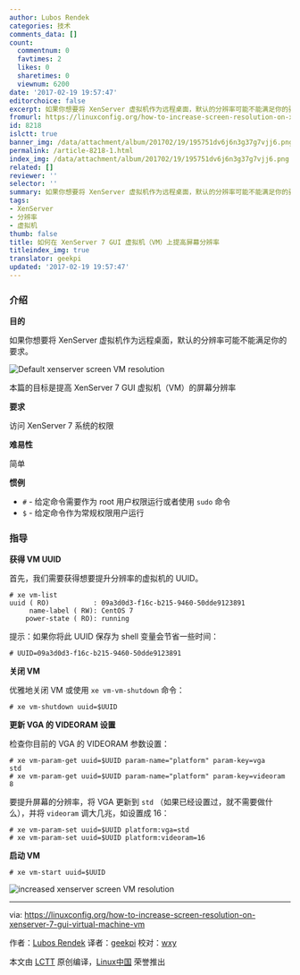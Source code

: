 ```yaml
---
author: Lubos Rendek
categories: 技术
comments_data: []
count:
  commentnum: 0
  favtimes: 2
  likes: 0
  sharetimes: 0
  viewnum: 6200
date: '2017-02-19 19:57:47'
editorchoice: false
excerpt: 如果你想要将 XenServer 虚拟机作为远程桌面，默认的分辨率可能不能满足你的要求。
fromurl: https://linuxconfig.org/how-to-increase-screen-resolution-on-xenserver-7-gui-virtual-machine-vm
id: 8218
islctt: true
banner_img: /data/attachment/album/201702/19/195751dv6j6n3g37g7vjj6.png
permalink: /article-8218-1.html
index_img: /data/attachment/album/201702/19/195751dv6j6n3g37g7vjj6.png.thumb.jpg
related: []
reviewer: ''
selector: ''
summary: 如果你想要将 XenServer 虚拟机作为远程桌面，默认的分辨率可能不能满足你的要求。
tags:
- XenServer
- 分辨率
- 虚拟机
thumb: false
title: 如何在 XenServer 7 GUI 虚拟机（VM）上提高屏幕分辨率
titleindex_img: true
translator: geekpi
updated: '2017-02-19 19:57:47'
---
```


### 介绍


**目的**


如果你想要将 XenServer 虚拟机作为远程桌面，默认的分辨率可能不能满足你的要求。


![Default xenserver screen VM resolution](/data/attachment/album/201702/19/195751dv6j6n3g37g7vjj6.png)


本篇的目标是提高 XenServer 7 GUI 虚拟机（VM）的屏幕分辨率


**要求**


访问 XenServer 7 系统的权限


**难易性**


简单


**惯例**


* `#` - 给定命令需要作为 root 用户权限运行或者使用 `sudo` 命令
* `$` - 给定命令作为常规权限用户运行


### 指导


**获得 VM UUID**


首先，我们需要获得想要提升分辨率的虚拟机的 UUID。



```
# xe vm-list 
uuid ( RO)           : 09a3d0d3-f16c-b215-9460-50dde9123891
     name-label ( RW): CentOS 7
    power-state ( RO): running

```

提示：如果你将此 UUID 保存为 shell 变量会节省一些时间：



```
# UUID=09a3d0d3-f16c-b215-9460-50dde9123891

```

**关闭 VM**


优雅地关闭 VM 或使用 `xe vm-vm-shutdown` 命令：



```
# xe vm-shutdown uuid=$UUID

```

**更新 VGA 的 VIDEORAM 设置**


检查你目前的 VGA 的 VIDEORAM 参数设置：



```
# xe vm-param-get uuid=$UUID param-name="platform" param-key=vga
std
# xe vm-param-get uuid=$UUID param-name="platform" param-key=videoram
8

```

要提升屏幕的分辨率，将 VGA 更新到 `std` （如果已经设置过，就不需要做什么），并将 `videoram` 调大几兆，如设置成 16：



```
# xe vm-param-set uuid=$UUID platform:vga=std
# xe vm-param-set uuid=$UUID platform:videoram=16

```

**启动 VM**



```
# xe vm-start uuid=$UUID

```

![increased xenserver screen VM resolution](/data/attachment/album/201702/19/195753wezx1ftk7jfmexx7.png)




---


via: <https://linuxconfig.org/how-to-increase-screen-resolution-on-xenserver-7-gui-virtual-machine-vm>


作者：[Lubos Rendek](https://linuxconfig.org/how-to-increase-screen-resolution-on-xenserver-7-gui-virtual-machine-vm) 译者：[geekpi](https://github.com/geekpi) 校对：[wxy](https://github.com/wxy)


本文由 [LCTT](https://github.com/LCTT/TranslateProject) 原创编译，[Linux中国](https://linux.cn/) 荣誉推出